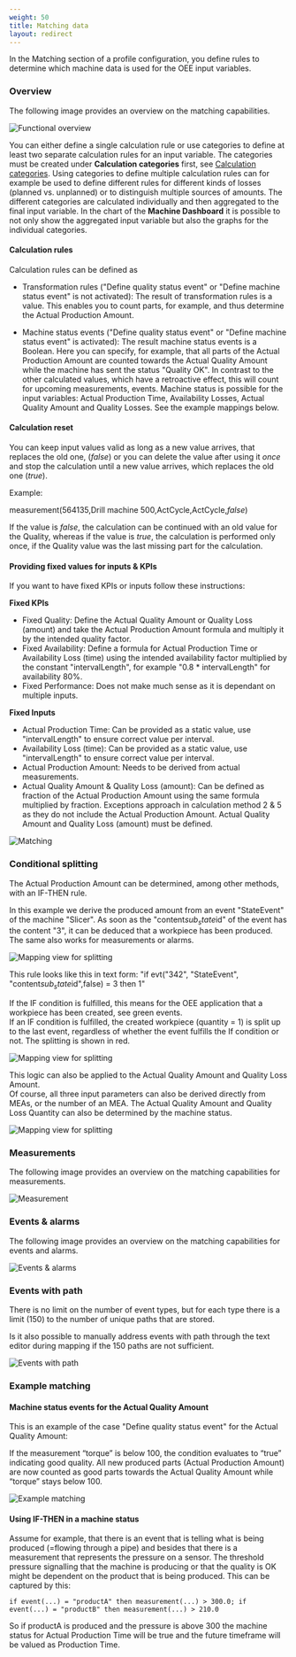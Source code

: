 ```yaml
---
weight: 50
title: Matching data
layout: redirect
---
```


In the Matching section of a profile configuration, you define rules to determine which machine data is used for the OEE input variables.

### Overview

The following image provides an overview on the matching capabilities.

![Functional overview](/images/oee/administration/matching-functional-overview.png)

You can either define a single calculation rule or use categories to define at least two separate calculation rules for an input variable. The categories must be created under **Calculation categories** first, see [Calculation categories](/oee/oee-administration/#categories). Using categories to define multiple calculation rules can for example be used to define different rules for different kinds of losses (planned vs. unplanned) or to distinguish multiple sources of amounts. The different categories are calculated individually and then aggregated to the final input variable. In the chart of the **Machine Dashboard** it is possible to not only show the aggregated input variable but also the graphs for the individual categories.

#### Calculation rules

Calculation rules can be defined as

* Transformation rules ("Define quality status event" or "Define machine status event" is not activated): The result of transformation rules is a value. This enables you to count parts, for example, and thus determine the Actual Production Amount.

* Machine status events ("Define quality status event" or "Define machine status event" is activated): The result machine status events is a Boolean. Here you can specify, for example, that all parts of the Actual Production Amount are counted towards the Actual Quality Amount while the machine has sent the status "Quality OK". In contrast to the other calculated values, which have a retroactive effect, this will count for upcoming measurements, events. Machine status is possible for the input variables: Actual Production Time, Availability Losses, Actual Quality Amount and Quality Losses. See the example mappings below.


#### Calculation reset

You can keep input values valid as long as a new value arrives, that replaces the old one, (*false*) or you can delete the value after using it *once* and stop the calculation until a new value arrives, which replaces the old one (*true*).

Example:

measurement(564135,Drill machine 500,ActCycle,ActCycle,*false*)

If the value is *false*, the calculation can be continued with an old value for the Quality, whereas if the value is *true*, the calculation is performed only once, if the Quality value was the last missing part for the calculation.

#### Providing fixed values for inputs & KPIs

If you want to have fixed KPIs or inputs follow these instructions:

**Fixed KPIs**

* Fixed Quality: Define the Actual Quality Amount or Quality Loss (amount) and take the Actual Production Amount formula and multiply it by the intended quality factor.
* Fixed Availability: Define a formula for Actual Production Time or Availability Loss (time) using the intended availability factor multiplied by the constant "intervalLength", for example "0.8 * intervalLength" for availability 80%.
* Fixed Performance: Does not make much sense as it is dependant on multiple inputs.

**Fixed Inputs**

* Actual Production Time: Can be provided as a static value, use "intervalLength" to ensure correct value per interval.
* Availability Loss (time): Can be provided as a static value, use "intervalLength" to ensure correct value per interval.
* Actual Production Amount: Needs to be derived from actual measurements.
* Actual Quality Amount & Quality Loss (amount): Can be defined as fraction of the Actual Production Amount using the same formula multiplied by fraction. Exceptions approach in calculation method 2 & 5 as they do not include the Actual Production Amount. Actual Quality Amount and Quality Loss (amount) must be defined.

![Matching](/images/oee/administration/matching-general.png)

### Conditional splitting

The Actual Production Amount can be determined, among other methods, with an IF-THEN rule.

In this example we derive the produced amount from an event "StateEvent" of the machine "Slicer". As soon as the "content$sub_state$id" of the event has the content "3", it can be deduced that a workpiece has been produced. The same also works for measurements or alarms.

![Mapping view for splitting](/images/oee/administration/mapping-view-for-splitting-1.png)

This rule looks like this in text form: "if evt("342", "StateEvent", "content$sub_state$id",false) = 3 then 1"

If the IF condition is fulfilled, this means for the OEE application that a workpiece has been created, see green events.<br>
If an IF condition is fulfilled, the created workpiece (quantity = 1) is split up to the last event, regardless of whether the event fulfills the If condition or not. The splitting is shown in red.

![Mapping view for splitting](/images/oee/administration/mapping-view-for-splitting-2.png)

This logic can also be applied to the Actual Quality Amount and Quality Loss Amount.<br>
Of course, all three input parameters can also be derived directly from MEAs, or the number of an MEA. The Actual Quality Amount and Quality Loss Quantity can also be determined by the machine status.

![Mapping view for splitting](/images/oee/administration/mapping-view-for-splitting-3.png)

### Measurements

The following image provides an overview on the matching capabilities for measurements.

![Measurement](/images/oee/administration/matching-measurements.png)

### Events & alarms

The following image provides an overview on the matching capabilities for events and alarms.

![Events & alarms](/images/oee/administration/matching-events-alarms.png)

### Events with path

There is no limit on the number of event types, but for each type there is a limit (150) to the number of unique paths that are stored.

Is it also possible to manually address events with path through the text editor during mapping if the 150 paths are not sufficient.

![Events with path](/images/oee/administration/matching-events-with-path.png)

<!-- This feature won’t be available in this version but it will be added back at a later date.

### Correlation

It is possible to define correlations for the matching parameters.

* **(a)** no correlation
* **(b)** correlation offset
* **(c)** the correlation identifier

If **(b)** or **(c)** is defined, all values of every input are must be provided, otherwise the step cannot be saved.

**Correlation Offset (b):**

You must define the amount and the unit of time (for example "5" and "minutes"). Only values >= 0 are accepted for the amount. As the configuration only consists of the correlation offset in seconds as part of the input, an additional UI fragment has been introduced which contains the values and the respective units. This fragment is required to properly restore the UI state (if we only persist seconds, we cannot restore the proper units).

**Correlation Identifier (c):**

You must define an identifier which can either be a transformation or a machine event. If a machine event is defined, it might overwrite an existing event (for example quality event is defined in the matching step and in the correlation step) as the current configuration model is supposed to only hold one quality and one machine event. The respective subscriptions will also be created for all defined correlation identifiers (and potentially their machine events). The new created subscriptions are appended to those coming from the matching rules (duplicates are filtered beforehand).

- The definition of correlations will be allowed for machine and line profiles.
- Depending on the mode while saving the step, unused attributes are removed (for example when no correlation has been selected, the attribute *correlationId* and *correlationOffset* will be removed from the input).
- Correlation step gets also validated as part of the summary step, for example, to show that the step is not yet completed.
- All values are properly written to the BE.

![Correlation](/images/oee/administration/admin-correlation.png)

-->

### Example matching

#### Machine status events for the Actual Quality Amount

This is an example of the case "Define quality status event" for the Actual Quality Amount:

If the measurement “torque” is below 100, the condition evaluates to “true” indicating good quality. All new produced parts (Actual Production Amount) are now counted as good parts towards the Actual Quality Amount while “torque” stays below 100.

![Example matching](/images/oee/administration/example-matching.png)

####  Using IF-THEN in a machine status

Assume for example, that there is an event that is telling what is being produced (=flowing through a pipe) and besides that there is a measurement that represents the pressure on a sensor. The threshold pressure signalling that the machine is producing or that the quality is OK might be dependent on the product that is being produced. This can be captured by this:
```
if event(...) = "productA" then measurement(...) > 300.0; if event(...) = "productB" then measurement(...) > 210.0
```

So if productA is produced and the pressure is above 300 the machine status for Actual Production Time will be true and the future timeframe will be valued as Production Time.
